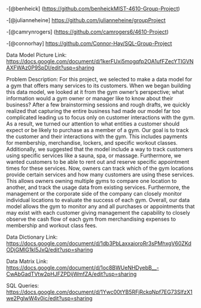 -[@benheick] (https://github.com/benheickMIST-4610-Group-Project)

-[@julianneheine] https://github.com/julianneheine/groupProject

-[@camrynrogers] (https://github.com/camrogers6/4610-Project)

-[@connorhay] https://github.com/Connor-Hay/SQL-Group-Project

Data Model Picture Link: https://docs.google.com/document/d/1kerFUxi5mogqfp2OA1ufFZecYTIGVNAXFWAz0P9SpDI/edit?usp=sharing

Problem Description:
For this project, we selected to make a data model for a gym that offers many services to its customers. When we began building this data model, we looked at it from the gym owner’s perspective; what information would a gym owner or manager like to know about their business? After a few brainstorming sessions and rough drafts, we quickly realized that capturing the entire business had made our model far too complicated leading us to focus only on customer interactions with the gym. As a result, we turned our attention to what entities a customer should expect or be likely to purchase as a member of a gym. Our goal is to track the customer and their interactions with the gym. This includes payments for membership, merchandise, lockers, and specific workout classes. Additionally, we suggested that the model include a way to track customers using specific services like a sauna, spa, or massage. Furthermore, we wanted customers to be able to rent out and reserve specific appointment times for these services. Now, owners can track which of the gym locations provide certain services and how many customers are using these services. This allows owners owning multiple gyms to compare one location to another, and track the usage data from existing services. Furthermore, the management or the corporate side of the company can closely monitor individual locations to evaluate the success of each gym. Overall, our data model allows the gym to monitor any and all purchases or appointments that may exist with each customer giving management the capability to closely observe the cash flow of each gym from merchandising expenses to membership and workout class fees.

Data Dictionary Link: https://docs.google.com/document/d/1db3PbLaxxaioroRr3sPMhxgV60ZKdODjGMlG1kl5JxQ/edit?usp=sharing

Data Matrix Link: https://docs.google.com/document/d/1oc8BWUeNHDyebB__-CwAbGadTVtw2pHJFZPDijWmfZA/edit?usp=sharing

SQL Queries: https://docs.google.com/document/d/1Ywc00tYB5RFjRckqNpf7EG73SIfzX1we2PglwW4v0ic/edit?usp=sharing
